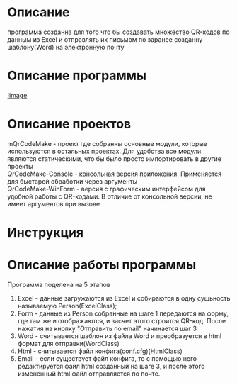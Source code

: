 # Описание 
программа созданна для того что бы создавать множество QR-кодов 
по данным из Excel 
и отправлять их письмом по заранее созданну шаблону(Word) на электронную почту 

# Описание программы

[!image](https://github.com/Mark65537/QrCodeMake/blob/master/screens/main.png)

# Описание проектов
mQrCodeMake - проект где собранны основные модули, которые используются в остальных проектах. Для удобства
все модули являются статическими, что бы было просто импортировать в другие проекты<br>
QrCodeMake-Console - консольная версия приложения. Применяется для быстарой обработки через аргументы<br>
QrCodeMake-WinForm - версия c графическим интерфейсом для удобной работы с QR-кодами.
В отличие от консольной версии, не имеет аргументов при вызове<br>

# Инструкция



# Описание работы программы
Программа поделена на 5 этапов<br>
1. Excel - данные загружаются из Excel и собираются в одну сущьность называемую Person(ExcelClass);
2. Form - данные из Person собранные на шаге 1 передаются на форму, где там же и отображаются, и засчет этого
строится QR-код. После нажатия на кнопку "Отправить по email" начинается шаг 3
3. Word - считывается шаблон из файла Word и преобразуется в html формат для отправки(WordClass)
4. Html - считывается файл конфига(conf.cfg)(HtmlClass)
5. Email - если существует файл конфига, то с помощью него редактируется файл html созданный на шаге 3, 
и после этого измененный html файл отправляется по почте.